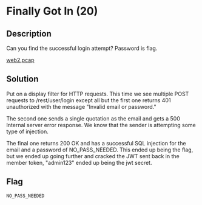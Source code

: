 # Finally Got In (20)

## Description
Can you find the successful login attempt? Password is flag.

[web2.pcap](ChallengeFiles/web2.pcap)

## Solution

Put on a display filter for HTTP requests. This time we see multiple POST requests to /rest/user/login except all but the first one returns 401 unauthorized with the message "Invalid email or password." 

The second one sends a single quotation as the email and gets a 500 Internal server error response. We know that the sender is attempting some type of injection. 

The final one returns 200 OK and has a successful SQL injection for the email and a password of NO_PASS_NEEDED. This ended up being the flag, but we ended up going further and cracked the JWT sent back in the member token, "admin123" ended up being the jwt secret.

## Flag

```
NO_PASS_NEEDED
```
